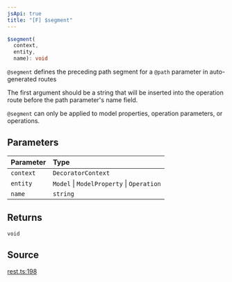 ```yaml
---
jsApi: true
title: "[F] $segment"
---
```


```ts
$segment(
  context,
  entity,
  name): void
```

`@segment` defines the preceding path segment for a `@path` parameter in auto-generated routes

The first argument should be a string that will be inserted into the operation route before the
path parameter's name field.

`@segment` can only be applied to model properties, operation parameters, or operations.

## Parameters

| Parameter | Type                                      |
| :-------- | :---------------------------------------- |
| `context` | `DecoratorContext`                        |
| `entity`  | `Model` \| `ModelProperty` \| `Operation` |
| `name`    | `string`                                  |

## Returns

`void`

## Source

[rest.ts:198](https://github.com/markcowl/cadl/blob/3db15286/packages/rest/src/rest.ts#L198)
